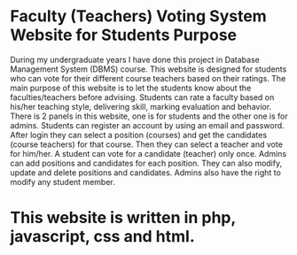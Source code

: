 # Faculty (Teachers) Voting System Website for Students Purpose

During my undergraduate years I have done this project in Database Management System (DBMS) course. This website is designed for students who can vote for their different course teachers based on their ratings. The main purpose of this website is to let the students know about the faculties/teachers before advising. Students can rate a faculty based on his/her teaching style, delivering skill, marking evaluation and behavior. There is 2 panels in this website, one is for students and the other one is for admins. Students can register an account by using an email and password. After login they can select a position (courses) and get the candidates (course teachers) for that course. Then they can select a teacher and vote for him/her. A student can vote for a candidate (teacher) only once. Admins can add positions and candidates for each position. They can also modify, update and delete positions and candidates. Admins also have the right to modify any student member. 
# This website is written in php, javascript, css and html.

